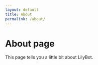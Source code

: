```yaml
---
layout: default
title: About
permalink: /about/
---
```

# About page

This page tells you a little bit about LilyBot.
